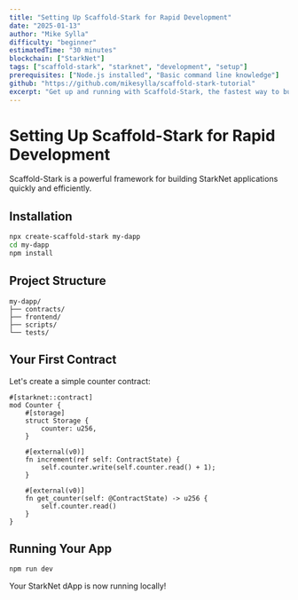 ```yaml
---
title: "Setting Up Scaffold-Stark for Rapid Development"
date: "2025-01-13"
author: "Mike Sylla"
difficulty: "beginner"
estimatedTime: "30 minutes"
blockchain: ["StarkNet"]
tags: ["scaffold-stark", "starknet", "development", "setup"]
prerequisites: ["Node.js installed", "Basic command line knowledge"]
github: "https://github.com/mikesylla/scaffold-stark-tutorial"
excerpt: "Get up and running with Scaffold-Stark, the fastest way to build StarkNet applications."
---
```


# Setting Up Scaffold-Stark for Rapid Development

Scaffold-Stark is a powerful framework for building StarkNet applications quickly and efficiently.

## Installation

```bash
npx create-scaffold-stark my-dapp
cd my-dapp
npm install
```

## Project Structure

```
my-dapp/
├── contracts/
├── frontend/
├── scripts/
└── tests/
```

## Your First Contract

Let's create a simple counter contract:

```cairo
#[starknet::contract]
mod Counter {
    #[storage]
    struct Storage {
        counter: u256,
    }
    
    #[external(v0)]
    fn increment(ref self: ContractState) {
        self.counter.write(self.counter.read() + 1);
    }
    
    #[external(v0)]
    fn get_counter(self: @ContractState) -> u256 {
        self.counter.read()
    }
}
```

## Running Your App

```bash
npm run dev
```

Your StarkNet dApp is now running locally!